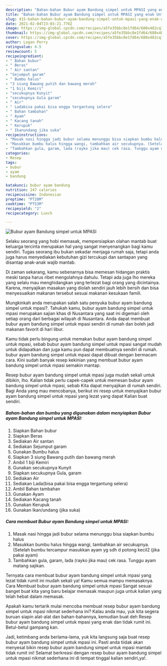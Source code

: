 ```yaml
---
description: "Bahan-bahan Bubur ayam Bandung simpel untuk MPASI yang enak Untuk Jualan"
title: "Bahan-bahan Bubur ayam Bandung simpel untuk MPASI yang enak Untuk Jualan"
slug: 415-bahan-bahan-bubur-ayam-bandung-simpel-untuk-mpasi-yang-enak-untuk-jualan
date: 2021-02-04T23:03:21.776Z
image: https://img-global.cpcdn.com/recipes/a5fe35bbc8e1fd64/680x482cq70/bubur-ayam-bandung-simpel-untuk-mpasi-foto-resep-utama.jpg
thumbnail: https://img-global.cpcdn.com/recipes/a5fe35bbc8e1fd64/680x482cq70/bubur-ayam-bandung-simpel-untuk-mpasi-foto-resep-utama.jpg
cover: https://img-global.cpcdn.com/recipes/a5fe35bbc8e1fd64/680x482cq70/bubur-ayam-bandung-simpel-untuk-mpasi-foto-resep-utama.jpg
author: Logan Perry
ratingvalue: 4.5
reviewcount: 5
recipeingredient:
- " Bahan bubur"
- " Beras"
- " Air santan"
- "Sejumput garam"
- " Bumbu halus"
- "3 siung Bawang putih dan bawang merah"
- "1 biji Kemiri"
- "secukupnya Kunyit"
- "secukupnya Gula garam"
- " Air"
- " Ladabisa pakai bisa engga tergantung selera"
- " Bahan tambahan"
- " Ayam"
- " Kacang tanah"
- " Kerupuk"
- " Ikanundang jika suka"
recipeinstructions:
- "Masak nasi hingga jadi bubur selama menunggu bisa siapkan bumbu halus"
- "Masukkan bumbu halus hingga wangi, tambahkan air secukupnya. (Setelah bumbu tercampur masukkan ayam yg sdh d potong kecil2 (jika pakai ayam)"
- "Tambahkan gula, garam, lada (rayko jika mau) cek rasa. Tunggu ayam matang sajikan."
categories:
- Resep
tags:
- bubur
- ayam
- bandung

katakunci: bubur ayam bandung 
nutrition: 247 calories
recipecuisine: Indonesian
preptime: "PT28M"
cooktime: "PT53M"
recipeyield: "2"
recipecategory: Lunch

---
```



![Bubur ayam Bandung simpel untuk MPASI](https://img-global.cpcdn.com/recipes/a5fe35bbc8e1fd64/680x482cq70/bubur-ayam-bandung-simpel-untuk-mpasi-foto-resep-utama.jpg)

Selaku seorang yang hobi memasak, mempersiapkan olahan mantab buat keluarga tercinta merupakan hal yang sangat menyenangkan bagi kamu sendiri. Tugas seorang ibu bukan sekadar menjaga rumah saja, tetapi anda juga harus menyediakan kebutuhan gizi tercukupi dan santapan yang disantap anak-anak wajib mantab.

Di zaman  sekarang, kamu sebenarnya bisa memesan hidangan praktis meski tanpa harus ribet mengolahnya dahulu. Tetapi ada juga lho mereka yang selalu mau menghidangkan yang terlezat bagi orang yang dicintainya. Karena, menyajikan masakan yang diolah sendiri jauh lebih bersih dan bisa menyesuaikan makanan tersebut sesuai makanan kesukaan famili. 



Mungkinkah anda merupakan salah satu penyuka bubur ayam bandung simpel untuk mpasi?. Tahukah kamu, bubur ayam bandung simpel untuk mpasi merupakan sajian khas di Nusantara yang saat ini digemari oleh setiap orang dari berbagai wilayah di Nusantara. Anda dapat membuat bubur ayam bandung simpel untuk mpasi sendiri di rumah dan boleh jadi makanan favorit di hari libur.

Kamu tidak perlu bingung untuk memakan bubur ayam bandung simpel untuk mpasi, sebab bubur ayam bandung simpel untuk mpasi sangat mudah untuk didapatkan dan juga kamu pun dapat membuatnya sendiri di rumah. bubur ayam bandung simpel untuk mpasi dapat dibuat dengan bermacam cara. Kini sudah banyak resep kekinian yang membuat bubur ayam bandung simpel untuk mpasi semakin mantap.

Resep bubur ayam bandung simpel untuk mpasi juga mudah sekali untuk dibikin, lho. Kalian tidak perlu capek-capek untuk memesan bubur ayam bandung simpel untuk mpasi, sebab Kita dapat menyajikan di rumah sendiri. Bagi Anda yang mau mencobanya, berikut ini resep untuk menyajikan bubur ayam bandung simpel untuk mpasi yang lezat yang dapat Kalian buat sendiri.

<!--inarticleads1-->

##### Bahan-bahan dan bumbu yang digunakan dalam menyiapkan Bubur ayam Bandung simpel untuk MPASI:

1. Siapkan  Bahan bubur
1. Siapkan  Beras
1. Sediakan  Air santan
1. Sediakan Sejumput garam
1. Gunakan  Bumbu halus
1. Siapkan 3 siung Bawang putih dan bawang merah
1. Ambil 1 biji Kemiri
1. Gunakan secukupnya Kunyit
1. Siapkan secukupnya Gula, garam
1. Sediakan  Air
1. Sediakan  Lada(bisa pakai bisa engga tergantung selera)
1. Ambil  Bahan tambahan
1. Gunakan  Ayam
1. Sediakan  Kacang tanah
1. Gunakan  Kerupuk
1. Gunakan  Ikan/undang (jika suka)




<!--inarticleads2-->

##### Cara membuat Bubur ayam Bandung simpel untuk MPASI:

1. Masak nasi hingga jadi bubur selama menunggu bisa siapkan bumbu halus
1. Masukkan bumbu halus hingga wangi, tambahkan air secukupnya. (Setelah bumbu tercampur masukkan ayam yg sdh d potong kecil2 (jika pakai ayam)
1. Tambahkan gula, garam, lada (rayko jika mau) cek rasa. Tunggu ayam matang sajikan.




Ternyata cara membuat bubur ayam bandung simpel untuk mpasi yang lezat tidak rumit ini mudah sekali ya! Kamu semua mampu memasaknya. Cara Membuat bubur ayam bandung simpel untuk mpasi Sangat sesuai banget buat kita yang baru belajar memasak maupun juga untuk kalian yang telah hebat dalam memasak.

Apakah kamu tertarik mulai mencoba membuat resep bubur ayam bandung simpel untuk mpasi nikmat sederhana ini? Kalau anda mau, yuk kita segera buruan siapin alat-alat dan bahan-bahannya, kemudian buat deh Resep bubur ayam bandung simpel untuk mpasi yang enak dan tidak rumit ini. Betul-betul gampang kan. 

Jadi, ketimbang anda berlama-lama, yuk kita langsung saja buat resep bubur ayam bandung simpel untuk mpasi ini. Pasti anda tiidak akan menyesal bikin resep bubur ayam bandung simpel untuk mpasi mantab tidak rumit ini! Selamat berkreasi dengan resep bubur ayam bandung simpel untuk mpasi nikmat sederhana ini di tempat tinggal kalian sendiri,ya!.

